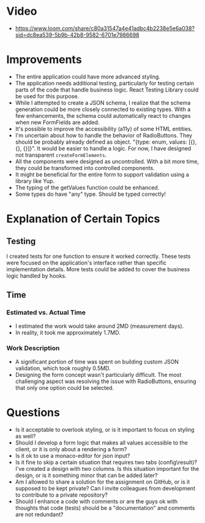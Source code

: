 # Video

- https://www.loom.com/share/c80a31547a4e41adbc4b2238e5e6a038?sid=dc8ea539-5b9b-42b8-9582-6701e7986698

# Improvements

- The entire application could have more advanced styling.
- The application needs additional testing, particularly for testing certain parts of the code that handle business logic. React Testing Library could be used for this purpose.
- While I attempted to create a JSON schema, I realize that the schema generation could be more closely connected to existing types. With a few enhancements, the schema could automatically react to changes when new FormFields are added.
- It's possible to improve the accessibility (a11y) of some HTML entities.
- I'm uncertain about how to handle the behavior of RadioButtons. They should be probably already defined as object. "{type: enum, values: [{}, {}, {}]}". It would be easier to handle a logic. For now, I have designed not transparent `createFormElements`.
- All the components were designed as uncontrolled. With a bit more time, they could be transformed into controlled components.
- It might be beneficial for the entire form to support validation using a library like Yup.
- The typing of the getValues function could be enhanced.
- Some types do have "any" type. Should be typed correctly!

# Explanation of Certain Topics

## Testing

I created tests for one function to ensure it worked correctly. These tests were focused on the application's interface rather than specific implementation details. More tests could be added to cover the business logic handled by hooks.

## Time

### Estimated vs. Actual Time

- I estimated the work would take around 2MD (measurement days).
- In reality, it took me approximately 1.7MD.

### Work Description

- A significant portion of time was spent on building custom JSON validation, which took roughly 0.5MD.
- Designing the form concept wasn't particularly difficult. The most challenging aspect was resolving the issue with RadioButtons, ensuring that only one option could be selected.

# Questions

- Is it acceptable to overlook styling, or is it important to focus on styling as well?
- Should I develop a form logic that makes all values accessible to the client, or it is only about a rendering a form?
- Is it ok to use a monaco-editor for json input?
- Is it fine to skip a certain situation that requires two tabs (config\result)? I've created a design with two columns. Is this situation important for the design, or is it something minor that can be added later?
- Am I allowed to share a solution for the assignment on GitHub, or is it supposed to be kept private? Can I invite colleagues from development to contribute to a private repository?
- Should I enhance a code with comments or are the guys ok with thoughts that code (tests) should be a "documentation" and comments are not redundant?